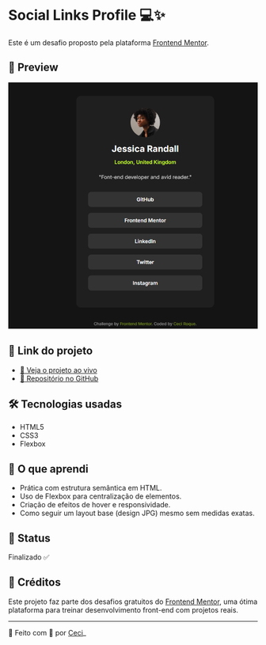 # Social Links Profile 💻✨

Este é um desafio proposto pela plataforma [Frontend Mentor](https://www.frontendmentor.io/challenges/social-links-profile-UG32l9m6d).

## 📸 Preview

![Screenshot do projeto](./image.png)

## 🔗 Link do projeto

- [🔴 Veja o projeto ao vivo](https://ceci-roque.github.io/social-links-profile/)
- [📁 Repositório no GitHub](https://github.com/Ceci-Roque/social-links-profile)

## 🛠️ Tecnologias usadas

- HTML5
- CSS3
- Flexbox

## 🎯 O que aprendi

- Prática com estrutura semântica em HTML.
- Uso de Flexbox para centralização de elementos.
- Criação de efeitos de hover e responsividade.
- Como seguir um layout base (design JPG) mesmo sem medidas exatas.

## 🚧 Status

Finalizado ✅

## 📌 Créditos

Este projeto faz parte dos desafios gratuitos do [Frontend Mentor](https://www.frontendmentor.io), uma ótima plataforma para treinar desenvolvimento front-end com projetos reais.

---

🧠 Feito com 💙 por [Ceci](https://github.com/Ceci-Roque)_
